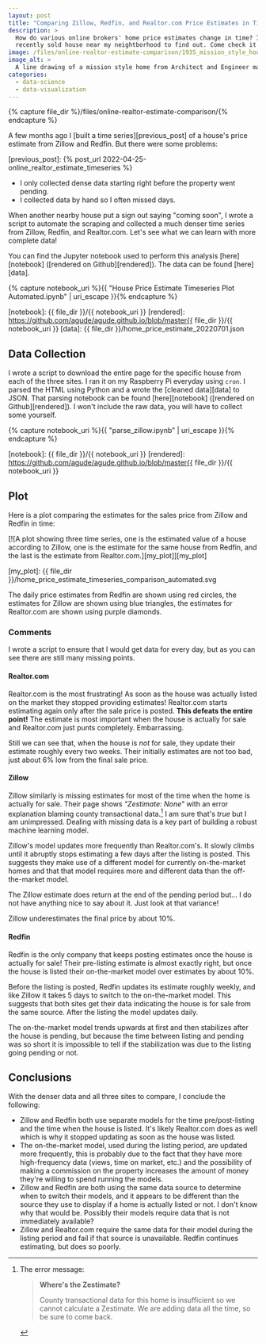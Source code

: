 ```yaml
---
layout: post
title: "Comparing Zillow, Redfin, and Realtor.com Price Estimates in Time"
description: >
  How do various online brokers' home price estimates change in time? I use a
  recently sold house near my neightborhood to find out. Come check it out!
image: /files/online-realtor-estimate-comparison/1935_mission_style_house.jpg
image_alt: >
  A line drawing of a mission style home from Architect and Engineer magazine.
categories:
  - data-science
  - data-visualization
---
```


{% capture file_dir %}/files/online-realtor-estimate-comparison/{% endcapture %}

A few months ago I [built a time series][previous_post] of a house's
price estimate from Zillow and Redfin. But there were some problems:

[previous_post]: {% post_url 2022-04-25-online_realtor_estimate_timeseries %}

- I only collected dense data starting right before the property went pending.
- I collected data by hand so I often missed days.

When another nearby house put a sign out saying "coming soon", I wrote a
script to automate the scraping and collected a much denser time series from
Zillow, Redfin, and Realtor.com. Let's see what we can learn with more
complete data!

You can find the Jupyter notebook used to perform this analysis
[here][notebook] ([rendered on Github][rendered]). The data can be found
[here][data].

{% capture notebook_uri %}{{ "House Price Estimate Timeseries Plot Automated.ipynb" | uri_escape }}{% endcapture %}

[notebook]: {{ file_dir }}/{{ notebook_uri }}
[rendered]: https://github.com/agude/agude.github.io/blob/master{{ file_dir }}/{{ notebook_uri }}
[data]: {{ file_dir }}/home_price_estimate_20220701.json

## Data Collection

I wrote a script to download the entire page for the specific house from each
of the three sites. I ran it on my Raspberry Pi everyday using `cron`. I
parsed the HTML using Python and a wrote the [cleaned data][data] to JSON.
That parsing notebook can be found [here][notebook] ([rendered on
Github][rendered]). I won't include the raw data, you will have to collect
some yourself.

{% capture notebook_uri %}{{ "parse_zillow.ipynb" | uri_escape }}{% endcapture %}

[notebook]: {{ file_dir }}/{{ notebook_uri }}
[rendered]: https://github.com/agude/agude.github.io/blob/master{{ file_dir }}/{{ notebook_uri }}

## Plot

Here is a plot comparing the estimates for the sales price from Zillow and
Redfin in time:

[![A plot showing three time series, one is the estimated value of a house
according to Zillow, one is the estimate for the same house from
Redfin, and the last is the estimate from Realtor.com.][my_plot]][my_plot]

[my_plot]: {{ file_dir }}/home_price_estimate_timeseries_comparison_automated.svg

The daily price estimates from Redfin are shown using red circles, the
estimates for Zillow are shown using blue triangles, the estimates for
Realtor.com are shown using purple diamonds.

### Comments

I wrote a script to ensure that I would get data for every day, but as you can
see there are still many missing points. 

#### Realtor.com

Realtor.com is the most frustrating! As soon as the house was actually listed
on the market they stopped providing estimates! Realtor.com starts estimating
again only after the sale price is posted. **This defeats the entire point!**
The estimate is most important when the house is actually for sale and
Realtor.com just punts completely. Embarrassing.

Still we can see that, when the house is _not_ for sale, they update their
estimate roughly every two weeks. Their initially estimates are not too bad,
just about 6% low from the final sale price.

#### Zillow

Zillow similarly is missing estimates for most of the time when the home is
actually for sale. Their page shows _"Zestimate: None"_ with an error
explanation blaming county transactional data.[^error] I am sure that's _true_
but I am unimpressed. Dealing with missing data is a key part of building a
robust machine learning model.

[^error]: The error message:

    > **Where's the Zestimate?**
    > 
    > County transactional data for this home is insufficient so we cannot
    > calculate a Zestimate. We are adding data all the time, so be sure to come
    > back.

Zillow's model updates more frequently than Realtor.com's. It slowly climbs
until it abruptly stops estimating a few days after the listing is posted.
This suggests they make use of a different model for currently on-the-market
homes and that that model requires more and different data than the
off-the-market model.

The Zillow estimate does return at the end of the pending period but... I do
not have anything nice to say about it. Just look at that variance!

Zillow underestimates the final price by about 10%.

#### Redfin

Redfin is the only company that keeps posting estimates once the house is
actually for sale! Their pre-listing estimate is almost exactly right, but
once the house is listed their on-the-market model over estimates by about
10%.

Before the listing is posted, Redfin updates its estimate roughly weekly, and
like Zillow it takes 5 days to switch to the on-the-market model. This
suggests that both sites get their data indicating the house is for sale from
the same source. After the listing the model updates daily.

The on-the-market model trends upwards at first and then stabilizes after the
house is pending, but because the time between listing and pending was so
short it is impossible to tell if the stabilization was due to the listing
going pending or not.

## Conclusions

With the denser data and all three sites to compare, I conclude the following:

- Zillow and Redfin both use separate models for the time pre/post-listing
  and the time when the house is listed. It's likely Realtor.com does as well
  which is why it stopped updating as soon as the house was listed.
- The on-the-market model, used during the listing period, are updated more
  frequently, this is probably due to the fact that they have more
  high-frequency data (views, time on market, etc.) and the possibility of
  making a commission on the property increases the amount of money they're
  willing to spend running the models.
- Zillow and Redfin are both using the same data source to determine when to
  switch their models, and it appears to be different than the source they use
  to display if a home is actually listed or not. I don't know why that would
  be. Possibly their models require data that is not immediately available?
- Zillow and Realtor.com require the same data for their model during the
  listing period and fail if that source is unavailable. Redfin continues
  estimating, but does so poorly.
